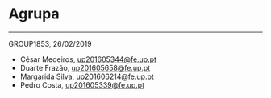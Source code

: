 # Agrupa


*** 

GROUP1853, 26/02/2019

* César Medeiros, up201605344@fe.up.pt
* Duarte Frazão, up201605658@fe.up.pt
* Margarida Silva, up201606214@fe.up.pt
* Pedro Costa, up201605339@fe.up.pt